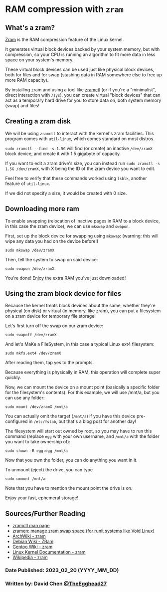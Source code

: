 # RAM compression with `zram`

## What's a zram?

[Zram](https://www.kernel.org/doc/html/latest/admin-guide/blockdev/zram.html) is the RAM compression feature of the Linux kernel.

It generates virtual block devices backed by your system memory, but with compression, so your CPU is running an algorithm to fit more data in less space on your system's memory.

These virtual block devices can be used just like physical block devices, both for files and for swap (stashing data in RAM somewhere else to free up more RAM capacity).

By installing zram and using a tool like [zramctl](https://man7.org/linux/man-pages/man8/zramctl.8.html) (or if you're a "minimalist", direct interaction with `/sys`), you can create virtual "block devices" that can act as a temporary hard drive for you to store data on, both system memory (swap) and files!

## Creating a zram disk

We will be using `zramctl` to interact with the kernel's zram facilities. This program comes with `util-linux`, which comes standard on most distros.

`sudo zramctl --find -s 1.5G` will find (or create) an inactive `/dev/zramX` block device, and create it with 1.5 gigabyte of capacity.

If you want to edit a zram drive's size, you can instead run `sudo zramctl -s 1.5G /dev/zramX`, with X being the ID of the zram device you want to edit.

Feel free to verify that these commands worked using `lsblk`, another feature of `util-linux`.

If we did not specify a size, it would be created with 0 size.

## Downloading more ram

To enable swapping (relocation of inactive pages in RAM to a block device, in this case the zram device), we can use `mkswap` and `swapon`.

First, set up the block device for swapping using `mkswap`: (warning: this will wipe any data you had on the device before!)

```shell
sudo mkswap /dev/zramX
```

Then, tell the system to swap on said device:

```shell
sudo swapon /dev/zramX
```

You're done! Enjoy the extra RAM you've just downloaded!

## Using the zram block device for files

Because the kernel treats block devices about the same, whether they're physical (on disk) or virtual (in memory, like zram), you can put a filesystem on a zram device for temporary file storage!

Let's first turn off the swap on our zram device:

```shell
sudo swapoff /dev/zramX
```

And let's MaKe a FileSystem, in this case a typical Linux ext4 filesystem:

```shell
sudo mkfs.ext4 /dev/zramX
```

After reading them, tap yes to the prompts.

Because everything is physically in RAM, this operation will complete super quickly.

Now, we can mount the device on a mount point (basically a specific folder for the filesystem's contents). For this example, we will use /mnt/a, but you can use any folder:

```shell
sudo mount /dev/zramX /mnt/a
```

You can actually omit the target (`/mnt/a`) if you have this device pre-configured in `/etc/fstab`, but that's a blog post for another day!

The filesystem will start out owned by root, so you may have to run this command (replace `egg` with your own username, and `/mnt/a` with the folder you want to take ownership of):

```shell
sudo chown -R egg:egg /mnt/a
```

Now that you own the folder, you can do anything you want in it.

To unmount (eject) the drive, you can type

```shell
sudo umount /mnt/a
```

Note that you have to mention the mount point the drive is on.

Enjoy your fast, ephemeral storage!

## Sources/Further Reading

-   [zramctl man page](https://man7.org/linux/man-pages/man8/zramctl.8.html)
-   [zramen: manage zram swap space (for runit systems like Void Linux)](https://github.com/atweiden/zramen)
-   [ArchWiki - zram](https://wiki.archlinux.org/title/Zram)
-   [Debian Wiki - ZRam](https://wiki.debian.org/ZRam)
-   [Gentoo Wiki - zram](https://wiki.gentoo.org/wiki/Zram)
-   [Linux Kernel Documentation - zram](https://www.kernel.org/doc/html/latest/admin-guide/blockdev/zram.html)
-   [Wikipedia - zram](https://en.wikipedia.org/wiki/Zram)

### Date Published: 2023_02_20 (YYYY_MM_DD)

### Written by: David Chen [@TheEgghead27](https://github.com/TheEgghead27)
